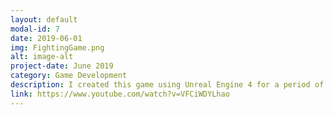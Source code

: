 ```yaml
---
layout: default
modal-id: 7
date: 2019-06-01
img: FightingGame.png
alt: image-alt
project-date: June 2019
category: Game Development
description: I created this game using Unreal Engine 4 for a period of 3 months where I learnt various game development tasks such as 3D modeling, Animations, UI, Blueprint scripting, AI behaviour...
link: https://www.youtube.com/watch?v=VFCiWDYLhao
---
```

